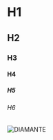 # H1
## H2
### H3
#### H4
##### H5
###### H6
![DIAMANTE](https://i.pinimg.com/564x/11/bf/38/11bf38d94aed20d166ade23c4a8f8140.jpg)
